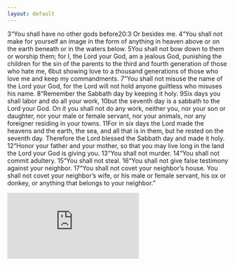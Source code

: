 ```yaml
---
layout: default
---
```

<p>
3“You shall have no other gods before20:3 Or besides me.
4“You shall not make for yourself an image in the form of anything in heaven above or on the earth beneath or in the waters below. 5You shall not bow down to them or worship them; for I, the Lord your God, am a jealous God, punishing the children for the sin of the parents to the third and fourth generation of those who hate me, 6but showing love to a thousand generations of those who love me and keep my commandments.
7“You shall not misuse the name of the Lord your God, for the Lord will not hold anyone guiltless who misuses his name.
8“Remember the Sabbath day by keeping it holy. 9Six days you shall labor and do all your work, 10but the seventh day is a sabbath to the Lord your God. On it you shall not do any work, neither you, nor your son or daughter, nor your male or female servant, nor your animals, nor any foreigner residing in your towns. 11For in six days the Lord made the heavens and the earth, the sea, and all that is in them, but he rested on the seventh day. Therefore the Lord blessed the Sabbath day and made it holy.
12“Honor your father and your mother, so that you may live long in the land the Lord your God is giving you.
13“You shall not murder.
14“You shall not commit adultery.
15“You shall not steal.
16“You shall not give false testimony against your neighbor.
17“You shall not covet your neighbor’s house. You shall not covet your neighbor’s wife, or his male or female servant, his ox or donkey, or anything that belongs to your neighbor.”
</p>

<div class="youtube_container">
  <iframe src="https://www.youtube.com/embed/qumYPTrINUM" frameborder="0" allowfullscreen class="youtube_video"></iframe>
</div>

